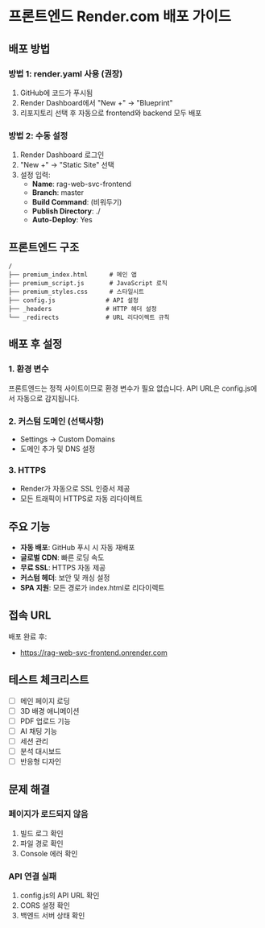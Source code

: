 # 프론트엔드 Render.com 배포 가이드

## 배포 방법

### 방법 1: render.yaml 사용 (권장)
1. GitHub에 코드가 푸시됨
2. Render Dashboard에서 "New +" → "Blueprint"
3. 리포지토리 선택 후 자동으로 frontend와 backend 모두 배포

### 방법 2: 수동 설정
1. Render Dashboard 로그인
2. "New +" → "Static Site" 선택
3. 설정 입력:
   - **Name**: rag-web-svc-frontend
   - **Branch**: master
   - **Build Command**: (비워두기)
   - **Publish Directory**: ./
   - **Auto-Deploy**: Yes

## 프론트엔드 구조

```
/
├── premium_index.html      # 메인 앱
├── premium_script.js       # JavaScript 로직
├── premium_styles.css      # 스타일시트
├── config.js              # API 설정
├── _headers               # HTTP 헤더 설정
└── _redirects             # URL 리다이렉트 규칙
```

## 배포 후 설정

### 1. 환경 변수
프론트엔드는 정적 사이트이므로 환경 변수가 필요 없습니다.
API URL은 config.js에서 자동으로 감지됩니다.

### 2. 커스텀 도메인 (선택사항)
- Settings → Custom Domains
- 도메인 추가 및 DNS 설정

### 3. HTTPS
- Render가 자동으로 SSL 인증서 제공
- 모든 트래픽이 HTTPS로 자동 리다이렉트

## 주요 기능

- **자동 배포**: GitHub 푸시 시 자동 재배포
- **글로벌 CDN**: 빠른 로딩 속도
- **무료 SSL**: HTTPS 자동 제공
- **커스텀 헤더**: 보안 및 캐싱 설정
- **SPA 지원**: 모든 경로가 index.html로 리다이렉트

## 접속 URL

배포 완료 후:
- https://rag-web-svc-frontend.onrender.com

## 테스트 체크리스트

- [ ] 메인 페이지 로딩
- [ ] 3D 배경 애니메이션
- [ ] PDF 업로드 기능
- [ ] AI 채팅 기능
- [ ] 세션 관리
- [ ] 분석 대시보드
- [ ] 반응형 디자인

## 문제 해결

### 페이지가 로드되지 않음
1. 빌드 로그 확인
2. 파일 경로 확인
3. Console 에러 확인

### API 연결 실패
1. config.js의 API URL 확인
2. CORS 설정 확인
3. 백엔드 서버 상태 확인